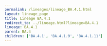 ```yaml
---
permalink: /lineages/lineage_BA.4.1.html
layout: lineage_page
title: Lineage BA.4.1
redirect_to: ../lineage.html?lineage=BA.4.1
lineage: BA.4.1
parent: BA.4
children: ['BA.4.1', 'BA.4.1.9', 'BA.4.1.11']
---
```

